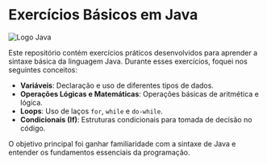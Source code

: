 # Exercícios Básicos em Java
![Logo Java](https://upload.wikimedia.org/wikipedia/commons/a/a0/Java_logo_icon.png)

Este repositório contém exercícios práticos desenvolvidos para aprender a sintaxe básica da linguagem Java. Durante esses exercícios, foquei nos seguintes conceitos:

- **Variáveis**: Declaração e uso de diferentes tipos de dados.
- **Operações Lógicas e Matemáticas**: Operações básicas de aritmética e lógica.
- **Loops**: Uso de laços `for`, `while` e `do-while`.
- **Condicionais (If)**: Estruturas condicionais para tomada de decisão no código.

O objetivo principal foi ganhar familiaridade com a sintaxe de Java e entender os fundamentos essenciais da programação.

